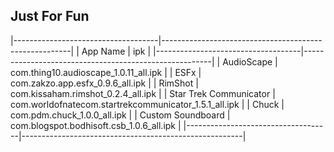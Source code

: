 ## Just For Fun ##

   |------------------------------------|-------------------------------------------------------|
   | App Name                           | ipk                                                   |
   |------------------------------------|-------------------------------------------------------|
   | AudioScape                         | com.thing10.audioscape_1.0.11_all.ipk                 |
   | ESFx                               | com.zakzo.app.esfx_0.9.6_all.ipk                      |
   | RimShot                            | com.kissaham.rimshot_0.2.4_all.ipk                    |
   | Star Trek Communicator             | com.worldofnatecom.startrekcommunicator_1.5.1_all.ipk |
   | Chuck                              | com.pdm.chuck_1.0.0_all.ipk                           |
   | Custom Soundboard                  | com.blogspot.bodhisoft.csb_1.0.6_all.ipk              |
   |------------------------------------|-------------------------------------------------------|
    
